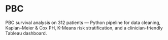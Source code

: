 # PBC
PBC survival analysis on 312 patients — Python pipeline for data cleaning, Kaplan–Meier &amp; Cox PH, K-Means risk stratification, and a clinician-friendly Tableau dashboard.
